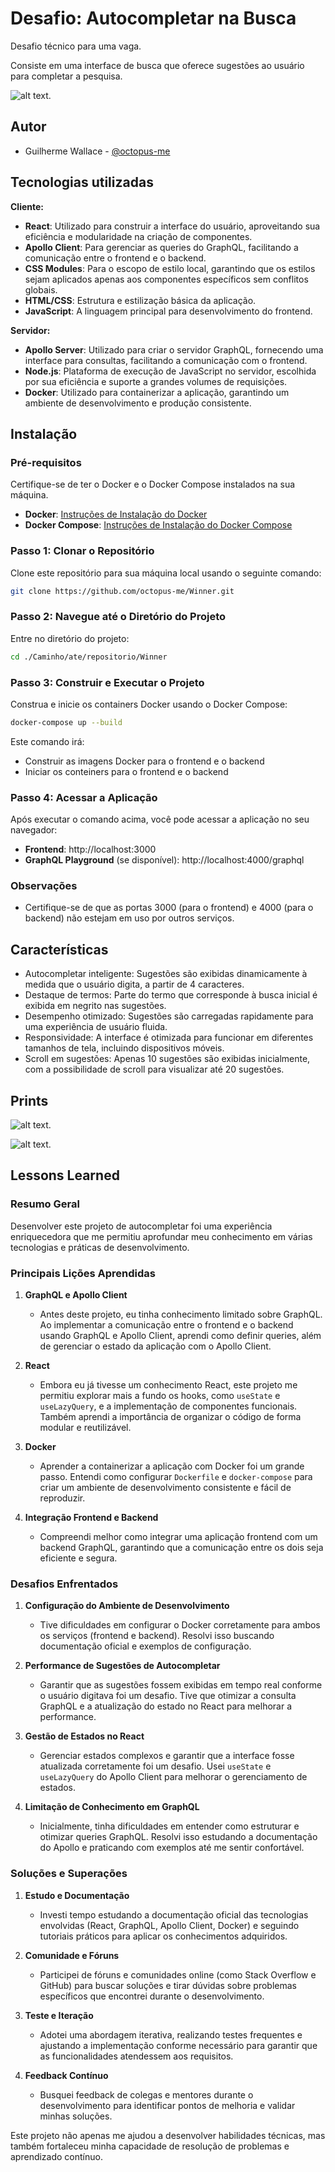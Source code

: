 
# Desafio: Autocompletar na Busca

Desafio técnico para uma vaga.

Consiste em uma interface de busca que oferece sugestões ao usuário para completar a pesquisa.


![alt text](./FrontEnd/autocomplete/Imagens/image-10.png).


## Autor

- Guilherme Wallace - [@octopus-me](https://github.com/octopus-me)


## Tecnologias utilizadas

**Cliente:** 
- **React**: Utilizado para construir a interface do usuário, aproveitando sua eficiência e modularidade na criação de componentes.
- **Apollo Client**: Para gerenciar as queries do GraphQL, facilitando a comunicação entre o frontend e o backend.
- **CSS Modules**: Para o escopo de estilo local, garantindo que os estilos sejam aplicados apenas aos componentes específicos sem conflitos globais.
- **HTML/CSS**: Estrutura e estilização básica da aplicação.
- **JavaScript**: A linguagem principal para desenvolvimento do frontend.

**Servidor:** 
- **Apollo Server**: Utilizado para criar o servidor GraphQL, fornecendo uma interface para consultas, facilitando a comunicação com o frontend.
- **Node.js**: Plataforma de execução de JavaScript no servidor, escolhida por sua eficiência e suporte a grandes volumes de requisições.
- **Docker**: Utilizado para containerizar a aplicação, garantindo um ambiente de desenvolvimento e produção consistente.

## Instalação

### Pré-requisitos

Certifique-se de ter o Docker e o Docker Compose instalados na sua máquina.

- **Docker**: [Instruções de Instalação do Docker](https://docs.docker.com/get-docker/)
- **Docker Compose**: [Instruções de Instalação do Docker Compose](https://docs.docker.com/compose/install/)

### Passo 1: Clonar o Repositório

Clone este repositório para sua máquina local usando o seguinte comando:

```sh
git clone https://github.com/octopus-me/Winner.git
```

### Passo 2: Navegue até o Diretório do Projeto

Entre no diretório do projeto:

```sh
cd ./Caminho/ate/repositorio/Winner
```

### Passo 3: Construir e Executar o Projeto

Construa e inicie os containers Docker usando o Docker Compose:

```sh
docker-compose up --build
```

Este comando irá:

- Construir as imagens Docker para o frontend e o backend
- Iniciar os conteiners para o frontend e o backend

### Passo 4: Acessar a Aplicação

Após executar o comando acima, você pode acessar a aplicação no seu navegador:

- **Frontend**: http://localhost:3000
- **GraphQL Playground** (se disponível): http://localhost:4000/graphql


### Observações

- Certifique-se de que as portas 3000 (para o frontend) e 4000 (para o backend) não estejam em uso por outros serviços.
## Características

- Autocompletar inteligente: Sugestões são exibidas dinamicamente à medida que o usuário digita, a partir de 4 caracteres.
- Destaque de termos: Parte do termo que corresponde à busca inicial é exibida em negrito nas sugestões.
- Desempenho otimizado: Sugestões são carregadas rapidamente para uma experiência de usuário fluida.
- Responsividade: A interface é otimizada para funcionar em diferentes tamanhos de tela, incluindo dispositivos móveis.
- Scroll em sugestões: Apenas 10 sugestões são exibidas inicialmente, com a possibilidade de scroll para visualizar até 20 sugestões.

## Prints

![alt text](./FrontEnd/autocomplete/Imagens/image-11.png).

![alt text](./FrontEnd/autocomplete/Imagens/image-12.png).

## Lessons Learned

### Resumo Geral

Desenvolver este projeto de autocompletar foi uma experiência enriquecedora que me permitiu aprofundar meu conhecimento em várias tecnologias e práticas de desenvolvimento. 

### Principais Lições Aprendidas

1. **GraphQL e Apollo Client**
   - Antes deste projeto, eu tinha conhecimento limitado sobre GraphQL. Ao implementar a comunicação entre o frontend e o backend usando GraphQL e Apollo Client, aprendi como definir queries, além de gerenciar o estado da aplicação com o Apollo Client.

2. **React**
   - Embora eu já tivesse um conhecimento React, este projeto me permitiu explorar mais a fundo os hooks, como `useState` e `useLazyQuery`, e a implementação de componentes funcionais. Também aprendi a importância de organizar o código de forma modular e reutilizável.

3. **Docker**
   - Aprender a containerizar a aplicação com Docker foi um grande passo. Entendi como configurar `Dockerfile` e `docker-compose` para criar um ambiente de desenvolvimento consistente e fácil de reproduzir.

4. **Integração Frontend e Backend**
   - Compreendi melhor como integrar uma aplicação frontend com um backend GraphQL, garantindo que a comunicação entre os dois seja eficiente e segura.

### Desafios Enfrentados

1. **Configuração do Ambiente de Desenvolvimento**
   - Tive dificuldades em configurar o Docker corretamente para ambos os serviços (frontend e backend). Resolvi isso buscando documentação oficial e exemplos de configuração.

2. **Performance de Sugestões de Autocompletar**
   - Garantir que as sugestões fossem exibidas em tempo real conforme o usuário digitava foi um desafio. Tive que otimizar a consulta GraphQL e a atualização do estado no React para melhorar a performance.

3. **Gestão de Estados no React**
   - Gerenciar estados complexos e garantir que a interface fosse atualizada corretamente foi um desafio. Usei `useState` e `useLazyQuery` do Apollo Client para melhorar o gerenciamento de estados.

4. **Limitação de Conhecimento em GraphQL**
   - Inicialmente, tinha dificuldades em entender como estruturar e otimizar queries GraphQL. Resolvi isso estudando a documentação do Apollo e praticando com exemplos até me sentir confortável.

### Soluções e Superações

1. **Estudo e Documentação**
   - Investi tempo estudando a documentação oficial das tecnologias envolvidas (React, GraphQL, Apollo Client, Docker) e seguindo tutoriais práticos para aplicar os conhecimentos adquiridos.

2. **Comunidade e Fóruns**
   - Participei de fóruns e comunidades online (como Stack Overflow e GitHub) para buscar soluções e tirar dúvidas sobre problemas específicos que encontrei durante o desenvolvimento.

3. **Teste e Iteração**
   - Adotei uma abordagem iterativa, realizando testes frequentes e ajustando a implementação conforme necessário para garantir que as funcionalidades atendessem aos requisitos.

4. **Feedback Contínuo**
   - Busquei feedback de colegas e mentores durante o desenvolvimento para identificar pontos de melhoria e validar minhas soluções.

Este projeto não apenas me ajudou a desenvolver habilidades técnicas, mas também fortaleceu minha capacidade de resolução de problemas e aprendizado contínuo.
